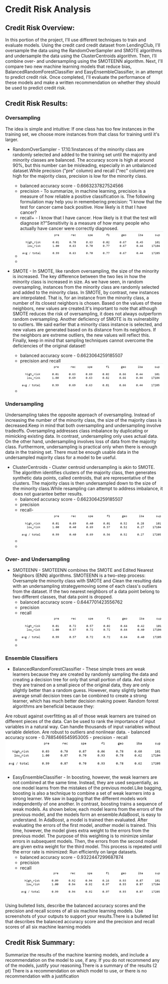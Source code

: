 # Credit Risk Analysis

## Credit Risk Overview:
In this portion of the project, I'll use different techniques to train and evaluate models. Using the credit card credit dataset from LendingClub, I'll oversample the data using the RandomOverSampler and SMOTE algorithms and undersample the data using the ClusterCentroids algorithm. Then, I’ll combine over- and undersampling using the SMOTEENN algorithm. Next, I'll compare two new machine learning models that reduce bias, BalancedRandomForestClassifier and EasyEnsembleClassifier, in an attempt to predict credit risk. Once completed, I'll evaluate the performance of these models and make a written recommendation on whether they should be used to predict credit risk.

## Credit Risk Results:

### Oversampling
The idea is simple and intuitive: If one class has too few instances in the training set, we choose more instances from that class for training until it's larger.
  
  -  RandomOverSampler - 17.10.1instances of the minority class are randomly selected and added to the training set until the majority and minority classes are balanced. The accuracy score is high at around 90%, but this number can be misleading, especially in an unbalanced dataset.While precision ("pre" column) and recall ("rec" column) are high for the majority class, precision is low for the minority class.
     -  balanced accuracy score - 0.6663237827524566
     -  precision - To summarize, in machine learning, precision is a measure of how reliable a positive classification is. The following formulation may help you in remembering precision: "I know that the test for cancer came back positive. How likely is it that I have cancer?
     -  recall+ - I know that I have cancer. How likely is it that the test will diagnose it?"Sensitivity is a measure of how many people who actually have cancer were correctly diagnosed.
     -  ![RandomOversampler_ConfusionMatrix](Images/RandomOversampler_ConfusionMatrix.PNG)
     -  
 
 -  SMOTE - In SMOTE, like random oversampling, the size of the minority is increased. The key difference between the two lies in how the minority class is increased in size. As we have seen, in random oversampling, instances from the minority class are randomly selected and added to the minority class. In SMOTE, by contrast, new instances are interpolated. That is, for an instance from the minority class, a number of its closest neighbors is chosen. Based on the values of these neighbors, new values are created.It's important to note that although SMOTE reduces the risk of oversampling, it does not always outperform random oversampling. Another deficiency of SMOTE is its vulnerability to outliers. We said earlier that a minority class instance is selected, and new values are generated based on its distance from its neighbors. If the neighbors are extreme outliers, the new values will reflect this. Finally, keep in mind that sampling techniques cannot overcome the deficiencies of the original dataset!
     - balanced accuracy score - 0.6623064259185507  
     - precision and recall
     - ![SMOTE_ConfustionMatrix](Images/SMOTE_ConfustionMatrix.PNG) 

### Undersampling
Undersampling takes the opposite approach of oversampling. Instead of increasing the number of the minority class, the size of the majority class is decreased.Keep in mind that both oversampling and undersampling involve tradeoffs. Oversampling addresses class imbalance by duplicating or mimicking existing data. In contrast, undersampling only uses actual data. On the other hand, undersampling involves loss of data from the majority class. Furthermore, undersampling is practical only when there is enough data in the training set. There must be enough usable data in the undersampled majority class for a model to be useful.
 
 - ClusterCentroids - Cluster centroid undersampling is akin to SMOTE. The algorithm identifies clusters of the majority class, then generates synthetic data points, called centroids, that are representative of the clusters. The majority class is then undersampled down to the size of the minority class.While resampling can attempt to address imbalance, it does not guarantee better results.
    - balanced accuracy score - 0.6623064259185507  
    - precision
    - recall- 
    - ![ClusterCentroids_ConfustionMatrix](Images/ClusterCentroids_ConfustionMatrix.PNG) 
    - 

### Over- and Undersampling
  
  - SMOTEENN - SMOTEENN combines the SMOTE and Edited Nearest Neighbors (ENN) algorithms. SMOTEENN is a two-step process: Oversample the minority class with SMOTE and Clean the resulting data with an undersampling strategyemoving some of each class's outliers from the dataset. If the two nearest neighbors of a data point belong to two different classes, that data point is dropped.
    - balanced accuracy score - 0.6447701423556762   
    - precision
    - recall 
    - ![SMOTEENN_ConfustionMatrix](Images/SMOTEENN_ConfustionMatrix.PNG)
    - 

### Ensemble Classifiers
  
  - BalancedRandomForestClassifier - These simple trees are weak learners because they are created by randomly sampling the data and creating a decision tree for only that small portion of data. And since they are trained on a small piece of the original data, they are only slightly better than a random guess. However, many slightly better than average small decision trees can be combined to create a strong learner, which has much better decision making power.
Random forest algorithms are beneficial because they:

Are robust against overfitting as all of those weak learners are trained on different pieces of the data.
Can be used to rank the importance of input variables in a natural way.
Can handle thousands of input variables without variable deletion.
Are robust to outliers and nonlinear data.
    - balanced accuracy score  - 0.7885466545953005 
    - precision
    - recall
    ![BalancedRandomForestClassifier_ConfustionMatrix](Images/BalancedRandomForestClassifier_ConfustionMatrix.PNG)
    
  
  - EasyEnsembleClassifier - In boosting, however, the weak learners are not combined at the same time. Instead, they are used sequentially, as one model learns from the mistakes of the previous model.Like bagging, boosting is also a technique to combine a set of weak learners into a strong learner. We saw in bagging that the different models work independently of one another. In contrast, boosting trains a sequence of weak models. As shown below, each model learns from the errors of the previous model, and the models form an ensemble:AdaBoost, is easy to understand. In AdaBoost, a model is trained then evaluated. After evaluating the errors of the first model, another model is trained. This time, however, the model gives extra weight to the errors from the previous model. The purpose of this weighting is to minimize similar errors in subsequent models. Then, the errors from the second model are given extra weight for the third model. This process is repeated until the error rate is minimized:
Run efficiently on large datasets.
    - balanced accuracy score - 0.9322447299687874
    - precision
    - recall 
    ![EasyEnsembleClassifier_ConfustionMatrix](Images/EasyEnsembleClassifier_ConfustionMatrix.PNG)
    
Using bulleted lists, describe the balanced accuracy scores and the precision and recall scores of all six machine learning models. Use screenshots of your outputs to support your results.There is a bulleted list that describes the balanced accuracy score and the precision and recall scores of all six machine learning models

## Credit Risk Summary: 
Summarize the results of the machine learning models, and include a recommendation on the model to use, if any. If you do not recommend any of the models, justify your reasoning.There is a summary of the results (2 pt)
There is a recommendation on which model to use, or there is no recommendation with a justification
